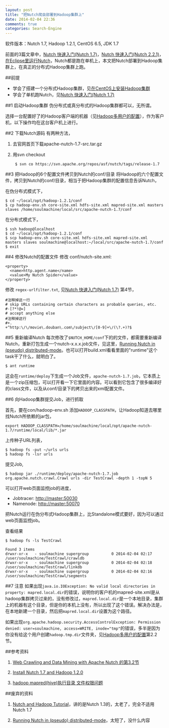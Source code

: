 ```yaml
---
layout: post
title: "把Nutch爬虫部署到Hadoop集群上"
date: 2014-02-04 22:36
comments: true
categories: Search-Engine
---
```


软件版本：Nutch 1.7, Hadoop 1.2.1, CentOS 6.5, JDK 1.7

前面的3篇文章中，[Nutch 快速入门(Nutch 1.7)](http://www.yanjiuyanjiu.com/blog/20140121)，[Nutch 快速入门(Nutch 2.2.1)](http://www.yanjiuyanjiu.com/blog/20140201)，[在Eclipse里运行Nutch](http://www.yanjiuyanjiu.com/blog/20140120)，Nutch都是跑在单机上，本文把Nutch部署到Hadoop集群上，在真正的分布式Hadoop集群上跑。


##前提

* 学会了搭建一个分布式Hadoop集群，见[在CentOS上安装Hadoop集群](http://www.yanjiuyanjiu.com/blog/20140202)
* 学会了单机跑Nutch，见[Nutch 快速入门(Nutch 1.7)](http://www.yanjiuyanjiu.com/blog/20140121)

##1 启动Hadoop集群
伪分布式或真分布式的Hadoop集群都可以，无所谓。

选择一台配置好了的Hadoop客户端的机器（见[Hadoop多用户的配置](http://www.yanjiuyanjiu.com/blog/20140203)），作为客户机，以下操作均在这台客户机上进行。

##2 下载Nutch源码
有两种方法，

1. 去官网首页下载apache-nutch-1.7-src.tar.gz
1. 用svn checkout

        $ svn co https://svn.apache.org/repos/asf/nutch/tags/release-1.7

##3 把Hadoop的6个配置文件拷贝到Nutch的conf/目录
将Hadoop的六个配置文件，拷贝到Nutch的conf/目录，相当于把Hadoop集群的配置信息告诉Nutch，

<!-- more -->

在伪分布式模式下，

    $ cd ~/local/opt/hadoop-1.2.1/conf
    $ cp hadoop-env.sh core-site.xml hdfs-site.xml mapred-site.xml masters slaves /home/soulmachine/local/src/apache-nutch-1.7/conf

在分布式模式下，

    $ ssh hadoop@localhost
    $ cd ~/local/opt/hadoop-1.2.1/conf
    $ scp hadoop-env.sh core-site.xml hdfs-site.xml mapred-site.xml masters slaves soulmachine@localhost:~/local/src/apache-nutch-1.7/conf
    $ exit


##4 修改Nutch的配置文件
修改 conf/nutch-site.xml:

    <property>
      <name>http.agent.name</name>
      <value>My Nutch Spider</value>
    </property>

修改 `regex-urlfilter.txt`, 见[Nutch 快速入门(Nutch 1.7)](http://www.yanjiuyanjiu.com/blog/20140121/) 第4节，

    #注释掉这一行
    # skip URLs containing certain characters as probable queries, etc.
    #-[?*!@=]
    # accept anything else
    #注释掉这行
    #+.
    +^http:\/\/movie\.douban\.com\/subject\/[0-9]+\/(\?.+)?$

##5 重新编译Nutch
每次修改了`$NUTCH_HOME/conf`下的的文件，都需要重新编译Nutch，重新打包生成一个nutch-x.x.x.job文件，见这里，[Running Nutch in (pseudo) distributed-mode](http://wiki.apache.org/nutch/NutchHadoopSingleNodeTutorial)。也可以打开build.xml看看里面的"runtime"这个task干了什么，就明白了。

    $ ant runtime

这会在`runtime/deploy`下生成一个Job文件，`apache-nutch-1.7.job`，它本质上是一个zip压缩包，可以打开看一下它里面的内容。可以看到它包含了很多编译好的class文件，以及从conf/目录下的拷贝出来的xml配置文件。

##6 向Hadoop集群提交Job，进行抓取

首先，要在con/hadoop-env.sh 添加`HADOOP_CLASSPATH`，让Hadoop知道去哪里找Nutch所依赖的jar包，

    export HADOOP_CLASSPATH=/home/soulmachine/local/opt/apache-nutch-1.7/runtime/local/lib/*.jar

上传种子URL列表，

    $ hadoop fs -put ~/urls urls
    $ hadoop fs -lsr urls

提交Job,

    $ hadoop jar ./runtime/deploy/apache-nutch-1.7.job org.apache.nutch.crawl.Crawl urls -dir TestCrawl -depth 1 -topN 5

可以打开web页面监控job的进度，

* Jobtracer: <http://master:50030>
* Namenode: <http://master:50070>

把Nutch运行在伪分布式Hadoop集群上，比Standalone模式要好，因为可以通过web页面监控job。

查看结果

    $ hadoop fs -ls TestCrawl

    Found 3 items
    drwxr-xr-x   - soulmachine supergroup          0 2014-02-04 02:17 /user/soulmachine/TestCrawl/crawldb
    drwxr-xr-x   - soulmachine supergroup          0 2014-02-04 02:18 /user/soulmachine/TestCrawl/linkdb
    drwxr-xr-x   - soulmachine supergroup          0 2014-02-04 02:16 /user/soulmachine/TestCrawl/segments

##7 注意
如果出现`java.io.IOException: No valid local directories in property: mapred.local.dir`的错误，说明你的客户机的mapred-site.xml是从hadoop集群拷贝过来的，没有修改过，`mapred.local.dir`是一个本地目录，集群上的机器有这个目录，但是你的本机上没有，所以出现了这个错误。解决办法是，在本地新建一个目录，然后把`mapred.local.dir`设置为这个路径。

如果出现`org.apache.hadoop.security.AccessControlException: Permission denied: user=soulmachine, access=WRITE, inode="tmp"`的错误，多半是因为你没有给这个用户创建`hadoop.tmp.dir`文件夹，见[Hadoop多用户的配置](http://www.yanjiuyanjiu.com/blog/20140203)第2.2节。


##参考资料
1. [Web Crawling and Data Mining with Apache Nutch 的第3.2节](http://packtlib.packtpub.com/library/web-crawling-and-data-mining-with-apache-nutch/ch03lvl1sec20)
1. [Install Nutch 1.7 and Hadoop 1.2.0](http://nutchhadoop.blogspot.com/)

1. [hadoop mapred(hive)执行目录 文件权限问题](http://blog.csdn.net/azhao_dn/article/details/6921398)


##废弃的资料
1. [Nutch and Hadoop Tutorial](http://wiki.apache.org/nutch/NutchHadoopTutorial)，讲的是Nutch 1.3的，太老了，完全不适用Nutch 1.7

1. [Running Nutch in (pseudo) distributed-mode](http://wiki.apache.org/nutch/NutchHadoopSingleNodeTutorial)，太短了，没什么内容
